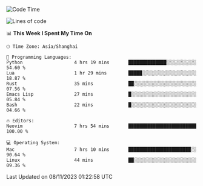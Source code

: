 <!--START_SECTION:waka-->
![Code Time](http://img.shields.io/badge/Code%20Time-1%2C650%20hrs%2035%20mins-blue)

![Lines of code](https://img.shields.io/badge/From%20Hello%20World%20I%27ve%20Written-288.7%20thousand%20lines%20of%20code-blue)

📊 **This Week I Spent My Time On** 

```text
🕑︎ Time Zone: Asia/Shanghai

💬 Programming Languages: 
Python                   4 hrs 19 mins       ██████████████░░░░░░░░░░░   54.60 % 
Lua                      1 hr 29 mins        █████░░░░░░░░░░░░░░░░░░░░   18.87 % 
Rust                     35 mins             ██░░░░░░░░░░░░░░░░░░░░░░░   07.56 % 
Emacs Lisp               27 mins             █░░░░░░░░░░░░░░░░░░░░░░░░   05.84 % 
Bash                     22 mins             █░░░░░░░░░░░░░░░░░░░░░░░░   04.66 % 

🔥 Editors: 
Neovim                   7 hrs 54 mins       █████████████████████████   100.00 % 

💻 Operating System: 
Mac                      7 hrs 10 mins       ███████████████████████░░   90.64 % 
Linux                    44 mins             ██░░░░░░░░░░░░░░░░░░░░░░░   09.36 % 
```


 Last Updated on 08/11/2023 01:22:58 UTC
<!--END_SECTION:waka-->
